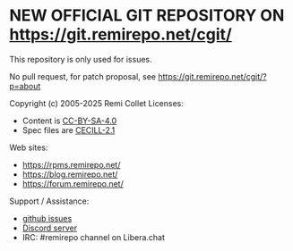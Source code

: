 # NEW OFFICIAL GIT REPOSITORY ON https://git.remirepo.net/cgit/

This repository is only used for issues.

No pull request, for patch proposal, see
https://git.remirepo.net/cgit/?p=about


Copyright (c) 2005-2025 Remi Collet
Licenses:
* Content is [CC-BY-SA-4.0](https://creativecommons.org/licenses/by-sa/4.0/)
* Spec files are [CECILL-2.1](http://www.cecill.info/licences/Licence_CeCILL_V2-en.txt)

Web sites:

* https://rpms.remirepo.net/
* https://blog.remirepo.net/
* https://forum.remirepo.net/

Support / Assistance:

* [github issues](https://github.com/remicollet/remirepo/issues)
* [Discord server](https://discord.gg/qwC6kM2dcE)
* IRC: #remirepo channel on Libera.chat
